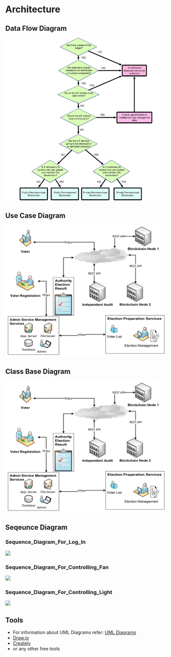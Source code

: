 # Architecture

## Data Flow Diagram
<img src="https://github.com/ashwinikumar1913/LTTS_SDLC/blob/main/2_Architecture/Data%20flow%20daigram/data%20flow%20daigram.png">  

## Use Case Diagram
<img src="https://github.com/ashwinikumar1913/LTTS_SDLC/blob/main/2_Architecture/Class%20base%20daigram/class%20base%20daigram.png" width="750"> 

## Class Base Diagram
<img src="https://github.com/ashwinikumar1913/LTTS_SDLC/blob/main/2_Architecture/Class%20base%20daigram/class%20base%20daigram.png"> 

## Seqeunce Diagram

### Sequence_Diagram_For_Log_In
<img src="https://github.com/shivamnarware/SDLC_LTTS_Minor_Project/blob/main/2_Architecture/4_Sequence_Diagram/1_Sequence_Diagram_For_Log_In.jpg" width="500"> 

### Sequence_Diagram_For_Controlling_Fan
<img src="https://github.com/shivamnarware/SDLC_LTTS_Minor_Project/blob/main/2_Architecture/4_Sequence_Diagram/2_Sequence_Diagram_For_Controlling_Fan.jpg" width="500">

### Sequence_Diagram_For_Controlling_Light
<img src="https://github.com/shivamnarware/SDLC_LTTS_Minor_Project/blob/main/2_Architecture/4_Sequence_Diagram/3_Sequence_Diagram_For_Controlling_Light.jpg" width="500">






## Tools 
* For information about UML Diagrams refer: [UML Diagrams](https://www.uml-diagrams.org/uml-25-diagrams.html)
* [Draw.io](https://app.diagrams.net/)
* [Creately](https://app.creately.com/diagram/create)
* or any other free tools
